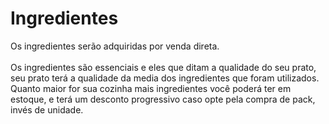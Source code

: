 # Ingredientes

Os ingredientes serão adquiridas por venda direta.\
\
Os ingredientes são essenciais e eles que ditam a qualidade do seu prato, seu prato terá a qualidade da media dos ingredientes que foram utilizados. Quanto maior for sua cozinha mais ingredientes você poderá ter em estoque, e terá um desconto progressivo caso opte pela compra de pack, invés de unidade.

